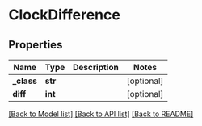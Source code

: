 # ClockDifference


## Properties
Name | Type | Description | Notes
------------ | ------------- | ------------- | -------------
**_class** | **str** |  | [optional] 
**diff** | **int** |  | [optional] 

[[Back to Model list]](../README.md#documentation-for-models) [[Back to API list]](../README.md#documentation-for-api-endpoints) [[Back to README]](../README.md)


